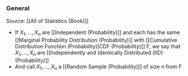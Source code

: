 ### General
Source: [[All of Statistics (Book)]]
- If $X_1,...,X_n$ are [[Independent (Probability)]] and each has the same [[Marginal Probability Distribution (Probability)]] with [[Cumulative Distribution Function (Probability)|CDF (Probability)]] F, we say that $X_1,...,X_n$ are [[Independently and Identically Distributed (IID) (Probability)]]
- And call $X_1,...,X_n$ a [[Random Sample (Probability)]] of size $n$ from F